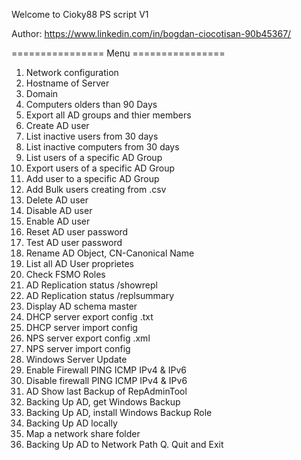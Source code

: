 Welcome to Cioky88
PS script V1

Author: https://www.linkedin.com/in/bogdan-ciocotisan-90b45367/


================ Menu ================
1. Network configuration
2. Hostname of Server
3. Domain
4. Computers olders than 90 Days
5. Export all AD groups and thier members
6. Create AD user
7. List inactive users from 30 days
8. List inactive computers from 30 days
9. List users of a specific AD Group
10. Export users of a specific AD Group
11. Add user to a specific AD Group
12. Add Bulk users creating from .csv
13. Delete AD user
14. Disable AD user
15. Enable AD user
16. Reset AD user password
17. Test AD user password
18. Rename AD Object, CN-Canonical Name
19. List all AD User proprietes
20. Check FSMO Roles
21. AD Replication status /showrepl
22. AD Replication status /replsummary
23. Display AD schema master
24. DHCP server export config .txt
25. DHCP server import config
26. NPS server export config .xml
27. NPS server import config
28. Windows Server Update
29. Enable Firewall PING ICMP IPv4 & IPv6
30. Disable firewall PING ICMP IPv4 & IPv6
31. AD Show last Backup of RepAdminTool
32. Backing Up AD, get Windows Backup
33. Backing Up AD, install Windows Backup Role
34. Backing Up AD locally
35. Map a network share folder
36. Backing Up AD to Network Path
Q. Quit and Exit


